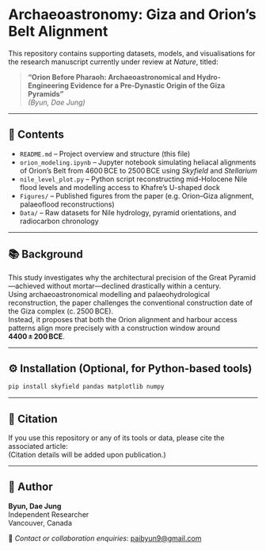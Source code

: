 # Archaeoastronomy: Giza and Orion’s Belt Alignment

This repository contains supporting datasets, models, and visualisations for the research manuscript currently under review at *Nature*, titled:

> **“Orion Before Pharaoh: Archaeoastronomical and Hydro-Engineering Evidence for a Pre-Dynastic Origin of the Giza Pyramids”**  
> *(Byun, Dae Jung)*

---

## 📁 Contents
- `README.md` – Project overview and structure (this file)  
- `orion_modeling.ipynb` – Jupyter notebook simulating heliacal alignments of Orion’s Belt from 4600 BCE to 2500 BCE using *Skyfield* and *Stellarium*  
- `nile_level_plot.py` – Python script reconstructing mid-Holocene Nile flood levels and modelling access to Khafre’s U-shaped dock  
- `Figures/` – Published figures from the paper (e.g. Orion–Giza alignment, palaeoflood reconstructions)  
- `Data/` – Raw datasets for Nile hydrology, pyramid orientations, and radiocarbon chronology  

---

## 📚 Background

This study investigates why the architectural precision of the Great Pyramid—achieved without mortar—declined drastically within a century.  
Using archaeoastronomical modelling and palaeohydrological reconstruction, the paper challenges the conventional construction date of the Giza complex (c. 2500 BCE).  
Instead, it proposes that both the Orion alignment and harbour access patterns align more precisely with a construction window around **4400 ± 200 BCE**.

---

## ⚙️ Installation (Optional, for Python-based tools)

```bash
pip install skyfield pandas matplotlib numpy
```

---

## 📌 Citation

If you use this repository or any of its tools or data, please cite the associated article:  
(Citation details will be added upon publication.)

---

## 👤 Author

**Byun, Dae Jung**  
Independent Researcher  
Vancouver, Canada  

📧 *Contact or collaboration enquiries*: [paibyun9@gmail.com](mailto:paibyun9@gmail.com)
